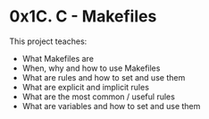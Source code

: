 # 0x1C. C - Makefiles
This project teaches:

-    What Makefiles are
-    When, why and how to use Makefiles
-    What are rules and how to set and use them
-    What are explicit and implicit rules
-    What are the most common / useful rules
-    What are variables and how to set and use them

